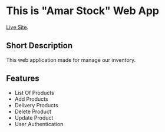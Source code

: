 # This is "Amar Stock" Web App

[Live Site](https://warehouse-17112.web.app/).
## Short Description
This web application made for manage our inventory. 
## Features
- List Of Products
- Add Products
- Delivery Products
- Delete Product
- Update Product
- User Authentication